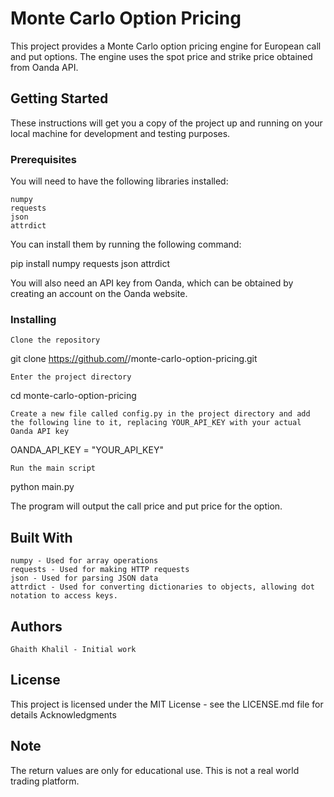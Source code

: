 # Monte Carlo Option Pricing

This project provides a Monte Carlo option pricing engine for European call and put options. The engine uses the spot price and strike price obtained from Oanda API.

## Getting Started

These instructions will get you a copy of the project up and running on your local machine for development and testing purposes.
### Prerequisites

You will need to have the following libraries installed:

    numpy
    requests
    json
    attrdict

You can install them by running the following command:

pip install numpy requests json attrdict

You will also need an API key from Oanda, which can be obtained by creating an account on the Oanda website.
### Installing

    Clone the repository

git clone https://github.com/<username>/monte-carlo-option-pricing.git

    Enter the project directory

cd monte-carlo-option-pricing

    Create a new file called config.py in the project directory and add the following line to it, replacing YOUR_API_KEY with your actual Oanda API key

OANDA_API_KEY = "YOUR_API_KEY"

    Run the main script

python main.py

The program will output the call price and put price for the option.
## Built With

    numpy - Used for array operations
    requests - Used for making HTTP requests
    json - Used for parsing JSON data
    attrdict - Used for converting dictionaries to objects, allowing dot notation to access keys.

## Authors

    Ghaith Khalil - Initial work

## License

This project is licensed under the MIT License - see the LICENSE.md file for details
Acknowledgments

## Note

The return values are only for educational use. This is not a real world trading platform.
